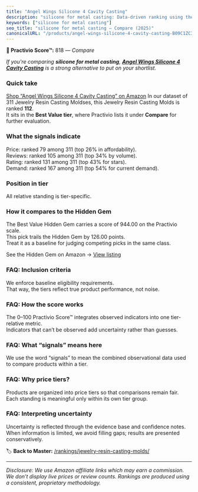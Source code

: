 ```yaml
---
title: "Angel Wings Silicone 4 Cavity Casting"
description: "silicone for metal casting: Data-driven ranking using the Practivio Score™. Positioned by quality, value, demand, findability, momentum."
keywords: ["silicone for metal casting"]
seo_title: "silicone for metal casting — Compare (2025)"
canonicalURL: "/products/angel-wings-silicone-4-cavity-casting-B09C1ZC3R3/"
---
```


**🛒 Practivio Score™:** 818 — _Compare_


*If you're comparing **silicone for metal casting**, **[Angel Wings Silicone 4 Cavity Casting](https://www.amazon.com/dp/B09C1ZC3R3?tag=practivio-20)** is a strong alternative to put on your shortlist.*
### Quick take
[Shop “Angel Wings Silicone 4 Cavity Casting” on Amazon](https://www.amazon.com/dp/B09C1ZC3R3?tag=practivio-20)
In our dataset of 311 Jewelry Resin Casting Moldses, this Jewelry Resin Casting Molds is ranked **112**.  
It sits in the **Best Value tier**, where Practivio lists it under **Compare** for further evaluation.

### What the signals indicate
Price: ranked 79 among 311 (top 26% in affordability).  
Reviews: ranked 105 among 311 (top 34% by volume).  
Rating: ranked 131 among 311 (top 43% for stars).  
Demand: ranked 167 among 311 (top 54% for current demand).

### Position in tier
All relative standing is tier-specific.

### How it compares to the Hidden Gem
The Best Value Hidden Gem carries a score of 944.00 on the Practivio scale.  
This pick trails the Hidden Gem by 126.00 points.  
Treat it as a baseline for judging competing picks in the same class.  

See the Hidden Gem on Amazon → [View listing](https://www.amazon.com/dp/B0871WGZKP?tag=practivio-20)

### FAQ: Inclusion criteria
We enforce baseline eligibility requirements.  
That way, the tiers reflect true product performance, not noise.

### FAQ: How the score works
The 0–100 Practivio Score™ integrates observed indicators into one tier-relative metric.  
Indicators that can’t be observed add uncertainty rather than guesses.

### FAQ: What “signals” means here
We use the word “signals” to mean the combined observational data used to compare products within a tier.

### FAQ: Why price tiers?
Products are organized into price tiers so that comparisons remain fair.  
Each standing is meaningful only within its own tier group.

### FAQ: Interpreting uncertainty
Uncertainty is reflected through the evidence base and confidence notes.  
When information is limited, we avoid filling gaps; results are presented conservatively.

<!-- Missing template for Compare/CompareWithinPriceClass -->


🏷️ **Back to Master:** [/rankings/jewelry-resin-casting-molds/](/rankings/jewelry-resin-casting-molds/)

---
_Disclosure: We use Amazon affiliate links which may earn a commission. We don’t display live prices or review counts. Rankings are produced using a consistent, proprietary methodology._
